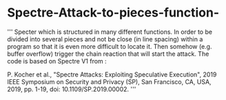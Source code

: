 # Spectre-Attack-to-pieces-function-
'''
Specter which is structured in many different functions. In order to be 
divided into several pieces and not be close (in line spacing) within a 
program so that it is even more difficult to locate it. Then somehow 
(e.g. buffer overflow) trigger the chain reaction that will start the 
attack.
The code is based on Spectre V1 from : 
 
 P. Kocher et al., "Spectre Attacks: Exploiting Speculative Execution", 2019 IEEE
Symposium on Security and Privacy (SP), San Francisco, CA, USA, 2019, pp. 1-19,
doi: 10.1109/SP.2019.00002.
'''
